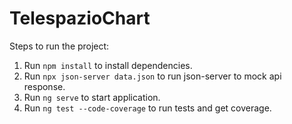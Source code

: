 # TelespazioChart

Steps to run the project:

1. Run `npm install` to install dependencies.
2. Run `npx json-server data.json` to run json-server to mock api response.
3. Run `ng serve` to start application.
4. Run `ng test --code-coverage` to run tests and get coverage.


